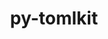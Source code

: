 ---
title: "py-tomlkit"
layout: cache
categories: [package, develop]
meta: {"versions": ["0.12.1"], "compilers": ["gcc@=11.1.0"], "oss": ["ubuntu20.04"], "platforms": ["linux"], "targets": ["ppc64le", "x86_64_v3"], "stacks": ["data-vis-sdk", "e4s", "e4s-power", "root"], "num_specs": 14, "num_specs_by_stack": {"root": 14, "e4s-power": 5, "e4s": 6, "data-vis-sdk": 3}}
spec_details: [{"hash": "4utiosmnf4m36do7q6cpr2rvxz37ny7r", "compiler": "gcc@=11.1.0", "versions": ["0.12.1"], "os": "ubuntu20.04", "platform": "linux", "target": "ppc64le", "variants": ["build_system=python_pip"], "stacks": ["root", "e4s-power"], "size": "-", "tarball": "https://binaries.spack.io/develop/build_cache/linux-ubuntu20.04-ppc64le/gcc-11.1.0/py-tomlkit-0.12.1/linux-ubuntu20.04-ppc64le-gcc-11.1.0-py-tomlkit-0.12.1-4utiosmnf4m36do7q6cpr2rvxz37ny7r.spack"}, {"hash": "xm237u5zbu23cvkkmvvtk6v3cv5p4kd2", "compiler": "gcc@=11.1.0", "versions": ["0.12.1"], "os": "ubuntu20.04", "platform": "linux", "target": "ppc64le", "variants": ["build_system=python_pip"], "stacks": ["root", "e4s-power"], "size": "-", "tarball": "https://binaries.spack.io/develop/build_cache/linux-ubuntu20.04-ppc64le/gcc-11.1.0/py-tomlkit-0.12.1/linux-ubuntu20.04-ppc64le-gcc-11.1.0-py-tomlkit-0.12.1-xm237u5zbu23cvkkmvvtk6v3cv5p4kd2.spack"}, {"hash": "eifjea7froezxsy54fqxiaypk5ibaaqn", "compiler": "gcc@=11.1.0", "versions": ["0.12.1"], "os": "ubuntu20.04", "platform": "linux", "target": "ppc64le", "variants": ["build_system=python_pip"], "stacks": ["root", "e4s-power"], "size": "-", "tarball": "https://binaries.spack.io/develop/build_cache/linux-ubuntu20.04-ppc64le/gcc-11.1.0/py-tomlkit-0.12.1/linux-ubuntu20.04-ppc64le-gcc-11.1.0-py-tomlkit-0.12.1-eifjea7froezxsy54fqxiaypk5ibaaqn.spack"}, {"hash": "k6jox36x5uq7sbk32ma42y33zeizuggv", "compiler": "gcc@=11.1.0", "versions": ["0.12.1"], "os": "ubuntu20.04", "platform": "linux", "target": "ppc64le", "variants": ["build_system=python_pip"], "stacks": ["root", "e4s-power"], "size": "-", "tarball": "https://binaries.spack.io/develop/build_cache/linux-ubuntu20.04-ppc64le/gcc-11.1.0/py-tomlkit-0.12.1/linux-ubuntu20.04-ppc64le-gcc-11.1.0-py-tomlkit-0.12.1-k6jox36x5uq7sbk32ma42y33zeizuggv.spack"}, {"hash": "6mptyrfwl5fjflwfzleutlpv3cm5pq3i", "compiler": "gcc@=11.1.0", "versions": ["0.12.1"], "os": "ubuntu20.04", "platform": "linux", "target": "ppc64le", "variants": ["build_system=python_pip"], "stacks": ["root", "e4s-power"], "size": "-", "tarball": "https://binaries.spack.io/develop/build_cache/linux-ubuntu20.04-ppc64le/gcc-11.1.0/py-tomlkit-0.12.1/linux-ubuntu20.04-ppc64le-gcc-11.1.0-py-tomlkit-0.12.1-6mptyrfwl5fjflwfzleutlpv3cm5pq3i.spack"}, {"hash": "2dcz3o555ge3fo7somlcibj6nauvuuxm", "compiler": "gcc@=11.1.0", "versions": ["0.12.1"], "os": "ubuntu20.04", "platform": "linux", "target": "x86_64_v3", "variants": ["build_system=python_pip"], "stacks": ["root", "e4s"], "size": "-", "tarball": "https://binaries.spack.io/develop/build_cache/linux-ubuntu20.04-x86_64_v3/gcc-11.1.0/py-tomlkit-0.12.1/linux-ubuntu20.04-x86_64_v3-gcc-11.1.0-py-tomlkit-0.12.1-2dcz3o555ge3fo7somlcibj6nauvuuxm.spack"}, {"hash": "64rzy42jlurnydqtauv7n3rkq44ynzjp", "compiler": "gcc@=11.1.0", "versions": ["0.12.1"], "os": "ubuntu20.04", "platform": "linux", "target": "x86_64_v3", "variants": ["build_system=python_pip"], "stacks": ["root", "data-vis-sdk"], "size": "-", "tarball": "https://binaries.spack.io/develop/build_cache/linux-ubuntu20.04-x86_64_v3/gcc-11.1.0/py-tomlkit-0.12.1/linux-ubuntu20.04-x86_64_v3-gcc-11.1.0-py-tomlkit-0.12.1-64rzy42jlurnydqtauv7n3rkq44ynzjp.spack"}, {"hash": "cy5duqwysz4cfeji72daw5orxiyjs5em", "compiler": "gcc@=11.1.0", "versions": ["0.12.1"], "os": "ubuntu20.04", "platform": "linux", "target": "x86_64_v3", "variants": ["build_system=python_pip"], "stacks": ["root", "data-vis-sdk"], "size": "-", "tarball": "https://binaries.spack.io/develop/build_cache/linux-ubuntu20.04-x86_64_v3/gcc-11.1.0/py-tomlkit-0.12.1/linux-ubuntu20.04-x86_64_v3-gcc-11.1.0-py-tomlkit-0.12.1-cy5duqwysz4cfeji72daw5orxiyjs5em.spack"}, {"hash": "nc6im5hvazoc43jpqfdkz5mdwp7pusfx", "compiler": "gcc@=11.1.0", "versions": ["0.12.1"], "os": "ubuntu20.04", "platform": "linux", "target": "x86_64_v3", "variants": ["build_system=python_pip"], "stacks": ["root", "data-vis-sdk"], "size": "-", "tarball": "https://binaries.spack.io/develop/build_cache/linux-ubuntu20.04-x86_64_v3/gcc-11.1.0/py-tomlkit-0.12.1/linux-ubuntu20.04-x86_64_v3-gcc-11.1.0-py-tomlkit-0.12.1-nc6im5hvazoc43jpqfdkz5mdwp7pusfx.spack"}, {"hash": "kqouqto5ahdxpvczyyzvjroa55kcomqk", "compiler": "gcc@=11.1.0", "versions": ["0.12.1"], "os": "ubuntu20.04", "platform": "linux", "target": "x86_64_v3", "variants": ["build_system=python_pip"], "stacks": ["root", "e4s"], "size": "-", "tarball": "https://binaries.spack.io/develop/build_cache/linux-ubuntu20.04-x86_64_v3/gcc-11.1.0/py-tomlkit-0.12.1/linux-ubuntu20.04-x86_64_v3-gcc-11.1.0-py-tomlkit-0.12.1-kqouqto5ahdxpvczyyzvjroa55kcomqk.spack"}, {"hash": "ug4vaxzar5e4lrdma7e52pcg4wq43tzn", "compiler": "gcc@=11.1.0", "versions": ["0.12.1"], "os": "ubuntu20.04", "platform": "linux", "target": "x86_64_v3", "variants": ["build_system=python_pip"], "stacks": ["root", "e4s"], "size": "-", "tarball": "https://binaries.spack.io/develop/build_cache/linux-ubuntu20.04-x86_64_v3/gcc-11.1.0/py-tomlkit-0.12.1/linux-ubuntu20.04-x86_64_v3-gcc-11.1.0-py-tomlkit-0.12.1-ug4vaxzar5e4lrdma7e52pcg4wq43tzn.spack"}, {"hash": "7otwph5yiduy6bystty6imfvwzsiugqg", "compiler": "gcc@=11.1.0", "versions": ["0.12.1"], "os": "ubuntu20.04", "platform": "linux", "target": "x86_64_v3", "variants": ["build_system=python_pip"], "stacks": ["root", "e4s"], "size": "-", "tarball": "https://binaries.spack.io/develop/build_cache/linux-ubuntu20.04-x86_64_v3/gcc-11.1.0/py-tomlkit-0.12.1/linux-ubuntu20.04-x86_64_v3-gcc-11.1.0-py-tomlkit-0.12.1-7otwph5yiduy6bystty6imfvwzsiugqg.spack"}, {"hash": "3up6x6c5pq6urdtgnxr5ymax2rlgjmyz", "compiler": "gcc@=11.1.0", "versions": ["0.12.1"], "os": "ubuntu20.04", "platform": "linux", "target": "x86_64_v3", "variants": ["build_system=python_pip"], "stacks": ["root", "e4s"], "size": "-", "tarball": "https://binaries.spack.io/develop/build_cache/linux-ubuntu20.04-x86_64_v3/gcc-11.1.0/py-tomlkit-0.12.1/linux-ubuntu20.04-x86_64_v3-gcc-11.1.0-py-tomlkit-0.12.1-3up6x6c5pq6urdtgnxr5ymax2rlgjmyz.spack"}, {"hash": "fn5tn76ewi47ga3fes2e5qaihbwyg7rz", "compiler": "gcc@=11.1.0", "versions": ["0.12.1"], "os": "ubuntu20.04", "platform": "linux", "target": "x86_64_v3", "variants": ["build_system=python_pip"], "stacks": ["root", "e4s"], "size": "-", "tarball": "https://binaries.spack.io/develop/build_cache/linux-ubuntu20.04-x86_64_v3/gcc-11.1.0/py-tomlkit-0.12.1/linux-ubuntu20.04-x86_64_v3-gcc-11.1.0-py-tomlkit-0.12.1-fn5tn76ewi47ga3fes2e5qaihbwyg7rz.spack"}]
---